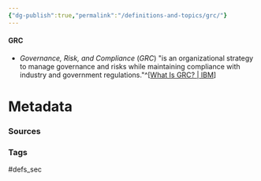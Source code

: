 ```yaml
---
{"dg-publish":true,"permalink":"/definitions-and-topics/grc/"}
---
```


#### GRC
- *Governance, Risk, and Compliance* (*GRC*) "is an organizational strategy to manage governance and risks while maintaining compliance with industry and government regulations."^[[What Is GRC? | IBM](https://www.ibm.com/topics/grc)]






# Metadata

### Sources


### Tags
#defs_sec 